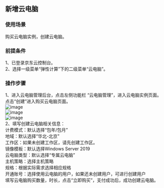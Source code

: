 ## 新增云电脑
### 使用场景
购买云电脑实例，创建云电脑。<br>
### 前提条件
1、已登录京东云控制台。<br>
2、选择一级菜单“弹性计算”下的二级菜单“云电脑”。<br>
### 操作步骤
1、进入云电脑管理后台，点击左侧功能栏  “云电脑管理”，进入云电脑实例页面。点击“创建”进入购买云电脑页面。<br>
![image](https://user-images.githubusercontent.com/103625856/190576033-7a9d8d98-fad5-4bdf-8339-3a1656fce67f.png)<br>
![image](https://user-images.githubusercontent.com/103625856/190576930-52f338b9-881f-487c-9ee7-eed91e7ac530.png)<br>
 ![image](https://user-images.githubusercontent.com/103625856/190578592-4a5ce8f1-6977-4b06-aba4-95f838763a0c.png)<br>
2、填写创建云电脑相关信息：<br>
计费模式：默认选择“包年/包月”<br>
地域：默认选择“华北-北京”<br>
工作区：如果未创建工作区，请先创建工作区。<br>
镜像模板：默认选择Windows Server 2019<br>
云电脑类型：默认选择“专属云电脑”<br>
主机策略：选择主机策略<br>
规格：根据实际需求选择相应规格<br>
开通账号：选择使用云电脑的用户，如果还未创建用户，可进行创建用户<br>
填写云电脑购买数量，时长，点击“立即购买”，支付成功后，成功创建云电脑。<br>







